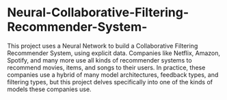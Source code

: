 # Neural-Collaborative-Filtering-Recommender-System-
This project uses a Neural Network to build a Collaborative Filtering Recommender System, using explicit data. Companies like Netflix, Amazon, Spotify, and many more use all kinds of recommender systems to recommend movies, items, and songs to their users. In practice, these companies use a hybrid of many model architectures, feedback types, and filtering types, but this project delves specifically into one of the kinds of models these companies use.  
